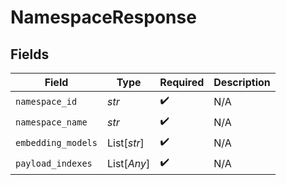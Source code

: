 # NamespaceResponse


## Fields

| Field              | Type               | Required           | Description        |
| ------------------ | ------------------ | ------------------ | ------------------ |
| `namespace_id`     | *str*              | :heavy_check_mark: | N/A                |
| `namespace_name`   | *str*              | :heavy_check_mark: | N/A                |
| `embedding_models` | List[*str*]        | :heavy_check_mark: | N/A                |
| `payload_indexes`  | List[*Any*]        | :heavy_check_mark: | N/A                |
